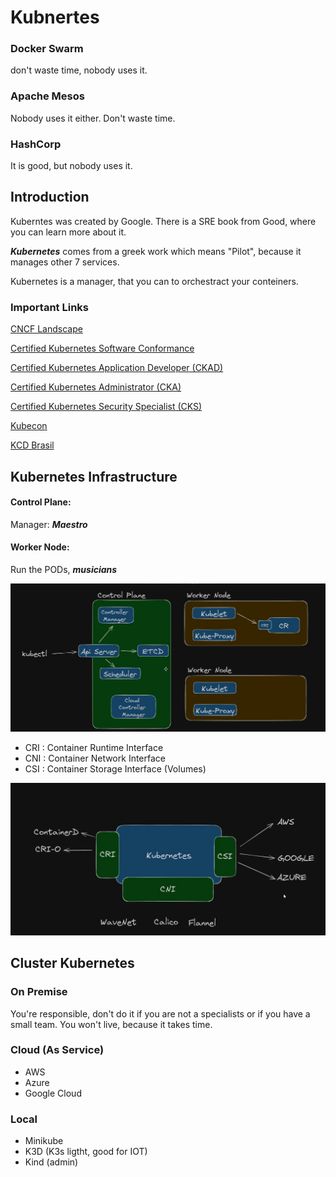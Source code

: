 # Kubnertes

### Docker Swarm
don't waste time, nobody uses it.

### Apache Mesos
Nobody uses it either. Don't waste time.

### HashCorp
It is good, but nobody uses it.

## Introduction

Kuberntes was created by Google.
There is a SRE book from Good, where you can learn more about it.

***Kubernetes*** comes from a greek work which means "Pilot", because
it manages other 7 services.

Kubernetes is a manager, that you can to orchestract your conteiners.

### Important Links

[CNCF Landscape](https://landscape.cncf.io/)

[Certified Kubernetes Software Conformance](https://www.cncf.io/training/certification/software-conformance)

[Certified Kubernetes Application Developer (CKAD)](https://www.cncf.io/training/certification/ckad)

[Certified Kubernetes Administrator (CKA)](https://www.cncf.io/training/certification/cka)

[Certified Kubernetes Security Specialist (CKS)](https://www.cncf.io/training/certification/cks)

[Kubecon](https://www.cncf.io/kubecon-cloudnativecon-events)

[KCD Brasil](https://community.cncf.io/kcd-brasil)

 
 ## Kubernetes Infrastructure

 #### Control Plane: 
 Manager: ***Maestro***

 #### Worker Node:
 Run the PODs, ***musicians***

 ![](./images/01.png)


 - CRI : Container Runtime Interface
 - CNI : Container Network Interface
 - CSI : Container Storage Interface (Volumes)

  ![](./images/02.png)


## Cluster Kubernetes

### On Premise
You're responsible, don't do it if you are not a specialists or if you have a small team. You won't live, because it takes time.

### Cloud (As Service)
 - AWS
 - Azure
 - Google Cloud

 ### Local
  - Minikube
  - K3D (K3s ligtht, good for IOT)
  - Kind (admin)

